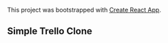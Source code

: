 This project was bootstrapped with [Create React App](https://github.com/facebookincubator/create-react-app).

## Simple Trello Clone